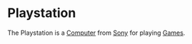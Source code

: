 # Playstation

The Playstation is a [Computer](20000003.md) from [Sony](404.md) for playing [Games](280000007.md).